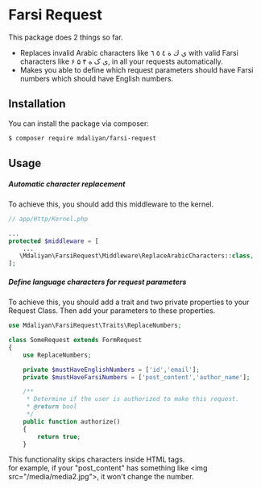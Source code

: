 # Farsi Request

This package does 2 things so far.

- Replaces invalid Arabic characters like ي ك ة ٤ ٥ ٦ with valid Farsi
characters like ی ک ه ۴ ۵ ۶, in all your requests automatically.
- Makes you able to define which request parameters should have
Farsi numbers which should have English numbers.

## Installation

You can install the package via composer:
``` bash
$ composer require mdaliyan/farsi-request
```

## Usage

##### Automatic character replacement
To achieve this, you should add this middleware to the kernel.
```php
// app/Http/Kernel.php

...
protected $middleware = [
    ...
   \Mdaliyan\FarsiRequest\Middleware\ReplaceArabicCharacters::class,
];
```

##### Define language characters for request parameters
To achieve this, you should add a trait and two private properties to your Request Class.
Then add your parameters to these properties.

```php
use Mdaliyan\FarsiRequest\Traits\ReplaceNumbers;

class SomeRequest extends FormRequest
{
    use ReplaceNumbers;

    private $mustHaveEnglishNumbers = ['id','email'];
    private $mustHaveFarsiNumbers = ['post_content','author_name'];

    /**
     * Determine if the user is authorized to make this request.
     * @return bool
     */
    public function authorize()
    {
        return true;
    }
```
This functionality skips characters inside HTML tags.
<br/>for example, if your "post_content" has something like
\<img src="/media/media2.jpg"\>, it won't change the number.


